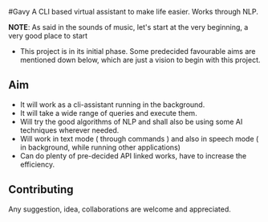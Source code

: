#Gavy
A CLI based virtual assistant to make life easier. Works through NLP.

**NOTE**: As said in the sounds of music, let's start at the very beginning, a very good place to start
- This project is in its initial phase. Some predecided favourable aims are mentioned down below, which are just a vision to begin with this project.

## Aim
- It will work as a cli-assistant running in the background.
- It will take a wide range of queries and execute them.
- Will try the good algorithms of NLP and shall also be using some AI techniques wherever needed.
- Will work in text mode ( through commands ) and also in speech mode ( in background, while running other applications)
- Can do plenty of pre-decided API linked works, have to increase the efficiency.

## Contributing
Any suggestion, idea, collaborations are welcome and appreciated.
